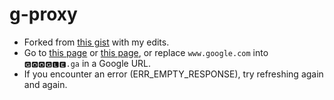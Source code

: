 # g-proxy
- Forked from [this gist](https://gist.github.com/fffonion/9738378) with my edits.
- Go to [this page](http://🅶🅾🅾🅶🅻🅴.ga) or [this page](https://go.keeer.ga/goo), or replace `www.google.com` into `🅶🅾🅾🅶🅻🅴.ga` in a Google URL.
- If you encounter an error (ERR_EMPTY_RESPONSE), try refreshing again and again.
